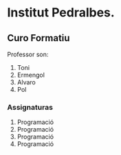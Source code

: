 # Institut Pedralbes.
## Curo Formatiu

Professor son:
1. Toni
2. Ermengol
3. Alvaro
4. Pol

### Assignaturas
<ol>
    <li>Programació</li>
    <li>Programació</li>
    <li>Programació</li>
    <li>Programació</li>
</ol>  